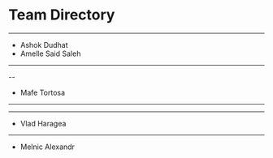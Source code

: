 # Team Directory

---
- Ashok Dudhat
- Amelle Said Saleh
---

--
- Mafe Tortosa
---

---
- Vlad Haragea
---













 - Melnic Alexandr
